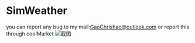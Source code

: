 # SimWeather

you can report any bug to my mail:GaoChrishao@outlook.com or report this through coolMarket
![截图](https://github.com/GaoChrishao/SimWeather/master/pic/p1.png)
